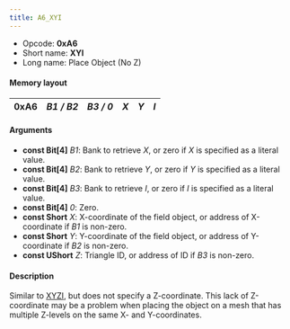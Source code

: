 ```yaml
---
title: A6_XYI
---
```


- Opcode: **0xA6**
- Short name: **XYI**
- Long name: Place Object (No Z)

#### Memory layout

| 0xA6 | *B1 / B2* | *B3 / 0* | *X* | *Y* | *I* |
|------|-----------|----------|-----|-----|-----|

#### Arguments

- **const Bit\[4\]** *B1*: Bank to retrieve *X*, or zero if *X* is specified as a literal value.
- **const Bit\[4\]** *B2*: Bank to retrieve *Y*, or zero if *Y* is specified as a literal value.
- **const Bit\[4\]** *B3*: Bank to retrieve *I*, or zero if *I* is specified as a literal value.
- **const Bit\[4\]** *0*: Zero.
- **const Short** *X*: X-coordinate of the field object, or address of X-coordinate if *B1* is non-zero.
- **const Short** *Y*: Y-coordinate of the field object, or address of Y-coordinate if *B2* is non-zero.
- **const UShort** *Z*: Triangle ID, or address of ID if *B3* is non-zero.

#### Description

Similar to [XYZI](A5_XYZI.md), but does not specify a Z-coordinate. This lack of Z-coordinate may be a problem when placing the object on a mesh that has multiple Z-levels on the same X- and Y-coordinates.
